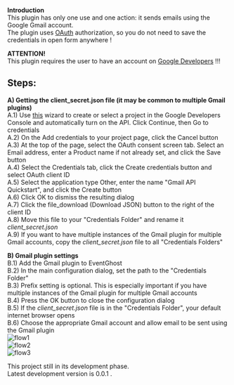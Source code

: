 **Introduction**  
This plugin has only one use and one action: it sends emails using the Google Gmail account.  
The plugin uses [OAuth](https://en.wikipedia.org/wiki/OAuth) authorization, so you do not need to save the credentials in open form anywhere !  


**ATTENTION!**  
This plugin requires the user to have an account on [Google Developers](https://developers.google.com/) !!!  

**Steps:**  
-----------------  
**A) Getting the client_secret.json file (it may be common to multiple Gmail plugins)**  
A.1) Use [this](https://console.developers.google.com/start/api?id=gmail) wizard to create or select a project in the Google Developers Console and automatically turn on the API. Click Continue, then Go to credentials  
A.2) On the Add credentials to your project page, click the Cancel button  
A.3) At the top of the page, select the OAuth consent screen tab. Select an Email address, enter a Product name if not already set, and click the Save button  
A.4) Select the Credentials tab, click the Create credentials button and select OAuth client ID  
A.5) Select the application type Other, enter the name "Gmail API Quickstart", and click the Create button  
A.6) Click OK to dismiss the resulting dialog  
A.7) Click the file_download (Download JSON) button to the right of the client ID  
A.8) Move this file to your "Credentials Folder" and rename it *client_secret.json*  
A.9) If you want to have multiple instances of the Gmail plugin for multiple Gmail accounts, copy the *client_secret.json* file to all "Credentials Folders"  
  
**B) Gmail plugin settings**  
B.1) Add the Gmail plugin to EventGhost  
B.2) In the main configuration dialog, set the path to the "Credentials Folder"  
B.3) Prefix setting is optional. This is especially important if you have multiple instances of the Gmail plugin for multiple Gmail accounts  
B.4) Press the OK button to close the configuration dialog  
B.5) If the *client_secret.json* file is in the "Credentials Folder", your default internet browser opens  
B.6) Choose the appropriate Gmail account and allow email to be sent using the Gmail plugin  
![flow1](https://github.com/Pako2/EventGhostPlugins/raw/master/Gmail/Screenshots/flow1.png)  
![flow2](https://github.com/Pako2/EventGhostPlugins/raw/master/Gmail/Screenshots/flow2.png)  
![flow3](https://github.com/Pako2/EventGhostPlugins/raw/master/Gmail/Screenshots/flow3.png)  

This project still in its development phase.  
Latest development version is 0.0.1 .  
